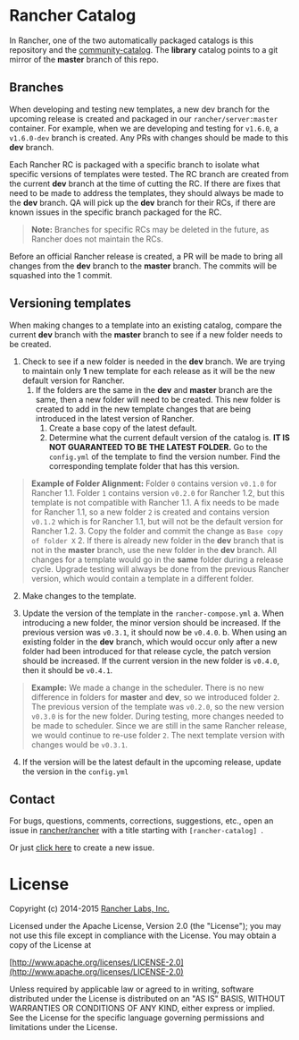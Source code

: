 # Rancher Catalog

In Rancher, one of the two automatically packaged catalogs is this repository and the [community-catalog](https://github.com/rancher/community-catalog). The **library** catalog points to a git mirror of the **master** branch of this repo.

## Branches

When developing and testing new templates, a new dev branch for the upcoming release is created and packaged in our `rancher/server:master` container. For example, when we are developing and testing for `v1.6.0`, a `v1.6.0-dev` branch is created. Any PRs with changes should be made to this **dev** branch.

Each Rancher RC is packaged with a specific branch to isolate what specific versions of templates were tested. The RC branch are created from the current **dev** branch at the time of cutting the RC. If there are fixes that need to be made to address the templates, they should always be made to the **dev** branch. QA will pick up the **dev** branch for their RCs, if there are known issues in the specific branch packaged for the RC.

> **Note:** Branches for specific RCs may be deleted in the future, as Rancher does not maintain the RCs.

Before an official Rancher release is created, a PR will be made to bring all changes from the **dev** branch to the **master** branch. The commits will be squashed into the 1 commit.

## Versioning templates

When making changes to a template into an existing catalog, compare the current **dev** branch with the **master** branch to see if a new folder needs to be created.

1. Check to see if a new folder is needed in the **dev** branch. We are trying to maintain only **1** new template for each release as it will be the new default version for Rancher. 
      1. If the folders are the same in the **dev** and **master** branch are the same, then a new folder will need to be created. This new folder is created to add in the new template changes that are being introduced in the latest version of Rancher. 
          1. Create a base copy of the latest default.
          2. Determine what the current default version of the catalog is. **IT IS NOT GUARANTEED TO BE THE LATEST FOLDER.** Go to the `config.yml` of the template to find the version number. Find the corresponding template folder that has this version.
> **Example of Folder Alignment:** Folder `0` contains version `v0.1.0` for Rancher 1.1. Folder `1` contains version `v0.2.0` for Rancher 1.2, but this template is not compatible with Rancher 1.1. A fix needs to be made for Rancher 1.1, so a new folder `2` is created and contains version `v0.1.2` which is for Rancher 1.1, but will not be the default version for Rancher 1.2. 
          3. Copy the folder and commit the change as `Base copy of folder X`
      2. If there is already new folder in the **dev** branch that is not in the **master** branch, use the new folder in the **dev** branch. All changes for a template would go in the **same** folder during a release cycle. Upgrade testing will always be done from the previous Rancher version, which would contain a template in a different folder.

2. Make changes to the template.

3. Update the version of the template in the `rancher-compose.yml`
  a. When introducing a new folder, the minor version should be increased. If the previous version was `v0.3.1`, it should now be `v0.4.0`.
  b. When using an existing folder in the **dev** branch, which would occur only after a new folder had been introduced for that release cycle, the patch version should be increased. If the current version in the new folder is `v0.4.0`, then it should be `v0.4.1`.

> **Example:** We made a change in the scheduler. There is no new difference in folders for **master** and **dev**, so we introduced folder `2`. The previous version of the template was `v0.2.0`, so the new version `v0.3.0` is for the new folder. During testing, more changes needed to be made to scheduler. Since we are still in the same Rancher release, we would continue to re-use folder `2`. The next template version with changes would be `v0.3.1`.   

4. If the version will be the latest default in the upcoming release, update the version in the `config.yml`


## Contact
For bugs, questions, comments, corrections, suggestions, etc., open an issue in
 [rancher/rancher](//github.com/rancher/rancher/issues) with a title starting with `[rancher-catalog] `.

Or just [click here](//github.com/rancher/rancher/issues/new?title=%5Brancher-catalog%5D%20) to create a new issue.

# License
Copyright (c) 2014-2015 [Rancher Labs, Inc.](http://rancher.com)

Licensed under the Apache License, Version 2.0 (the "License");
you may not use this file except in compliance with the License.
You may obtain a copy of the License at

[http://www.apache.org/licenses/LICENSE-2.0](http://www.apache.org/licenses/LICENSE-2.0)

Unless required by applicable law or agreed to in writing, software
distributed under the License is distributed on an "AS IS" BASIS,
WITHOUT WARRANTIES OR CONDITIONS OF ANY KIND, either express or implied.
See the License for the specific language governing permissions and
limitations under the License.
